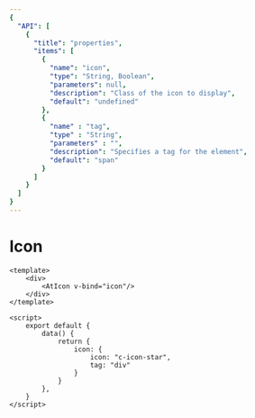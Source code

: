 ```yaml
---
{
  "API": [
    {
      "title": "properties",
      "items": [
        {
          "name": "icon",
          "type": "String, Boolean",
          "parameters": null,
          "description": "Class of the icon to display",
          "default": "undefined"
        },
        {
          "name" : "tag",
          "type" : "String",
          "parameters" : "",
          "description": "Specifies a tag for the element",
          "default": "span"
        }               
      ] 
    }
  ]
}
---
```


# Icon

<Preview>
  <template slot="demo">
    <AtIcon icon="heart"/> 
  </template>

  ```vue
  <template>
      <div>
          <AtIcon v-bind="icon"/>
      </div>
  </template>
  
  <script>
      export default {
          data() {
              return {
                  icon: {
                      icon: "c-icon-star",
                      tag: "div"
                  }
              }
          },
      }
  </script>
  ```
</Preview>


